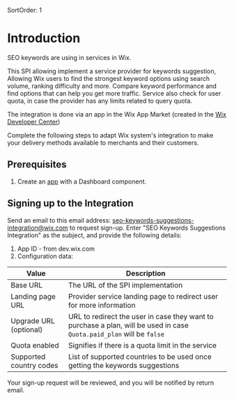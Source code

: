 SortOrder: 1
# Introduction

SEO keywords are using in services in Wix.

This SPI allowing implement a service provider for keywords suggestion, 
Allowing Wix users to find the strongest keyword options using search volume, ranking difficulty and more. Compare keyword performance and find options that can help you get more traffic.
Service also check for user quota, in case the provider has any limits related to query quota.

The integration is done via an app in the Wix App Market (created in the [Wix Developer Center](https://dev.wix.com/))

Complete the following steps to adapt Wix system's integration to make your delivery methods available to merchants and their customers.

## Prerequisites
1. Create an [app](https://dev.wix.com/apps/) with a Dashboard component.

## Signing up to the Integration
Send an email to this email address: seo-keywords-suggestions-integration@wix.com to request sign-up. Enter "SEO Keywords Suggestions Integration" as the subject, and provide the following details:

1. App ID - from dev.wix.com
2. Configuration data:

|Value|Description|
|---|---|
|Base URL|The URL of the SPI implementation|
|Landing page URL|Provider service landing page to redirect user for more information|
|Upgrade URL (optional)|URL to redirect the user in case they want to purchase a plan, will be used in case `Quota.paid_plan` will be `false`|
|Quota enabled|Signifies if there is a quota limit in the service|
|Supported country codes|List of supported countries to be used once getting the keywords suggestions|

Your sign-up request will be reviewed, and you will be notified by return email.


